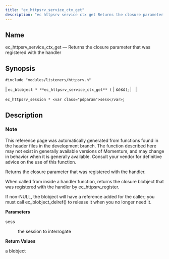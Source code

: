 ```yaml
---
title: "ec_httpsrv_service_ctx_get"
description: "ec httpsrv service ctx get Returns the closure parameter that was registered with the handler ec blobject ec httpsrv service ctx get sess ec httpsrv session sess This reference page was automatically generated from functions found in the header files in the development branch The function described here may not..."
---
```


<a name="apis.ec_httpsrv_service_ctx_get"></a> 
## Name

ec_httpsrv_service_ctx_get — Returns the closure parameter that was registered with the handler

## Synopsis

`#include "modules/listeners/httpsrv.h"`

| `ec_blobject * **ec_httpsrv_service_ctx_get** (` | <var class="pdparam">sess</var>`)`; |   |

`ec_httpsrv_session * <var class="pdparam">sess</var>`;<a name="idp53259824"></a> 
## Description

### Note

This reference page was automatically generated from functions found in the header files in the development branch. The function described here may not exist in generally available versions of Momentum, and may change in behavior when it is generally available. Consult your vendor for definitive advice on the use of this function.

Returns the closure parameter that was registered with the handler.

When called from inside a handler function, returns the closure blobject that was registered with the handler by ec_httpsrv_register.

If non-NULL, the blobject will have a reference added for the caller; you must call ec_blobject_delref() to release it when you no longer need it.

**<a name="idp53263920"></a> Parameters**

<dl class="variablelist">

<dt>sess</dt>

<dd>

the session to interrogate

</dd>

</dl>

**<a name="idp53266656"></a> Return Values**

a blobject